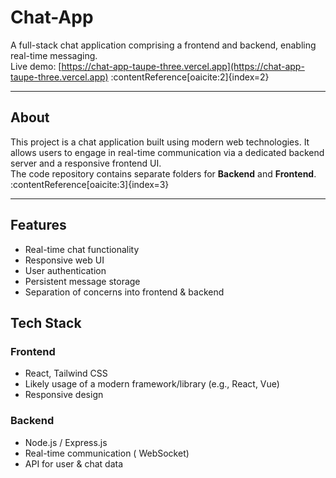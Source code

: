 # Chat-App

A full-stack chat application comprising a frontend and backend, enabling real-time messaging.  
Live demo: [https://chat-app-taupe-three.vercel.app](https://chat-app-taupe-three.vercel.app) :contentReference[oaicite:2]{index=2}

---


## About

This project is a chat application built using modern web technologies. It allows users to engage in real-time communication via a dedicated backend server and a responsive frontend UI.  
The code repository contains separate folders for **Backend** and **Frontend**. :contentReference[oaicite:3]{index=3}

---

## Features

- Real-time chat functionality  
- Responsive web UI  
- User authentication 
- Persistent message storage 
- Separation of concerns into frontend & backend


## Tech Stack

### Frontend  
- React, Tailwind CSS  
- Likely usage of a modern framework/library (e.g., React, Vue)  
- Responsive design  

### Backend  
- Node.js / Express.js 
- Real-time communication ( WebSocket)  
- API for user & chat data  






